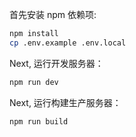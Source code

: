 首先安装 npm 依赖项:

```bash
npm install
cp .env.example .env.local
```

Next, 运行开发服务器：

```bash
npm run dev
```



Next, 运行构建生产服务器：

```bash
npm run build
```
